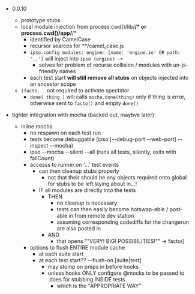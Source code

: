 * 0.0.10 
    * prototype stubs
    * local module injection from process.cwd()/lib/**/* or process.cwd()/app/**/*
        * identified by CamelCase
        * recursor searces for **/camel_case.js
        * `ipso.config modules: engine: [name: 'engine.io' OR path: '..']` will inject into `ipso (engine) ->` 
            * solves for problem of recurse collision / modules with un-js-friendly names
        * each test start **will still remove all stubs** on objects injected into an ancestor scope
    * `(facto...` not required to activate spectator
        * `done( thing )` will calls `mocha.done(thing)` only if thing is error, otherwise sent to `facto()` and empty `done()`


* tighter integration with mocha (backed out, maybve later)
    * inline mocha 
        * no respawn on each test run
        * tests become debuggable (ipso [--debug-port --web-port] --inspect --mocha)
        * ipso --mocha --silent --all  (runs all tests, silently, exits with failCount)
        * accesss to runner.on '...' test events 
            * can then cleanup stubs properly
                * not that their should be any objects required onto global for stubs to be left laying about in...!  
            * IF all modules are directly into the tests
                * THEN 
                    * no cleanup is necessary
                    * tests can then easily become hotswap-able / post-able in from remote dev station
                    * assuming corresponding codediffs for the changerun are also posted in
                * AND 
                    * that opens ""VERY! BIG! POSSIBILITIES!"" -> facto()
        * options to flush ENTIRE module cache
            * at each suite start  
            * at each test start?? --flush-on [suite|test]
                * may stomp on preps in before hooks
                * unless hooks ONLY configure @mocks to be passed to .does for stubbing INSIDE tests
                    * which is the "APPROPRIATE WAY"
